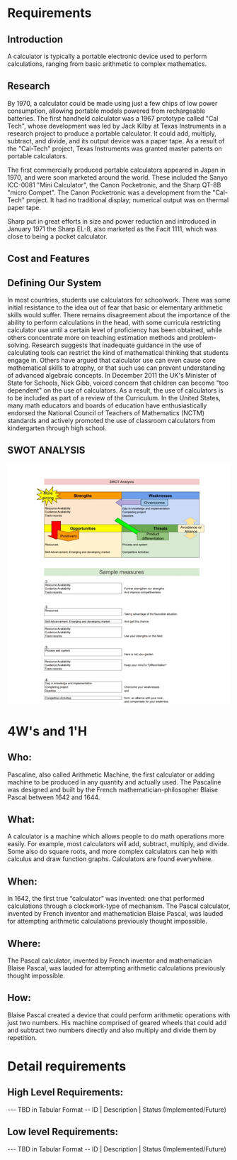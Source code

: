 # Requirements
## Introduction
A calculator is typically a portable electronic device used to perform calculations, ranging from basic arithmetic to complex mathematics.

## Research

By 1970, a calculator could be made using just a few chips of low power consumption, allowing portable models powered from rechargeable batteries. The first handheld calculator was a 1967 prototype called "Cal Tech", whose development was led by Jack Kilby at Texas Instruments in a research project to produce a portable calculator. It could add, multiply, subtract, and divide, and its output device was a paper tape. As a result of the "Cal-Tech" project, Texas Instruments was granted master patents on portable calculators.

The first commercially produced portable calculators appeared in Japan in 1970, and were soon marketed around the world. These included the Sanyo ICC-0081 "Mini Calculator", the Canon Pocketronic, and the Sharp QT-8B "micro Compet". The Canon Pocketronic was a development from the "Cal-Tech" project. It had no traditional display; numerical output was on thermal paper tape.

Sharp put in great efforts in size and power reduction and introduced in January 1971 the Sharp EL-8, also marketed as the Facit 1111, which was close to being a pocket calculator.




## Cost and Features

## Defining Our System

In most countries, students use calculators for schoolwork. There was some initial resistance to the idea out of fear that basic or elementary arithmetic skills would suffer. There remains disagreement about the importance of the ability to perform calculations in the head, with some curricula restricting calculator use until a certain level of proficiency has been obtained, while others concentrate more on teaching estimation methods and problem-solving. Research suggests that inadequate guidance in the use of calculating tools can restrict the kind of mathematical thinking that students engage in. Others have argued that calculator use can even cause core mathematical skills to atrophy, or that such use can prevent understanding of advanced algebraic concepts. In December 2011 the UK's Minister of State for Schools, Nick Gibb, voiced concern that children can become "too dependent" on the use of calculators. As a result, the use of calculators is to be included as part of a review of the Curriculum. In the United States, many math educators and boards of education have enthusiastically endorsed the National Council of Teachers of Mathematics (NCTM) standards and actively promoted the use of classroom calculators from kindergarten through high school.

## SWOT ANALYSIS
![Architecture](https://github.com/mahimakumar3/mini_project369/blob/main/Requirements/IMG_20210414_130404.jpg)

# 4W&#39;s and 1&#39;H

## Who:
Pascaline, also called Arithmetic Machine, the first calculator or adding machine to be produced in any quantity and actually used. The Pascaline was designed and built by the French mathematician-philosopher Blaise Pascal between 1642 and 1644.


## What:
A calculator is a machine which allows people to do math operations more easily. For example, most calculators will add, subtract, multiply, and divide. Some also do square roots, and more complex calculators can help with calculus and draw function graphs. Calculators are found everywhere.


## When:
In 1642, the first true “calculator” was invented: one that performed calculations through a clockwork-type of mechanism. The Pascal calculator, invented by French inventor and mathematician Blaise Pascal, was lauded for attempting arithmetic calculations previously thought impossible.


## Where:
The Pascal calculator, invented by French inventor and mathematician Blaise Pascal, was lauded for attempting arithmetic calculations previously thought impossible.


## How:
Blaise Pascal created a device that could perform arithmetic operations with just two numbers. His machine comprised of geared wheels that could add and subtract two numbers directly and also multiply and divide them by repetition.


# Detail requirements
## High Level Requirements:
--- TBD in Tabular Format 
-- ID | Description | Status (Implemented/Future)


##  Low level Requirements:
--- TBD in Tabular Format 
-- ID | Description | Status (Implemented/Future)
